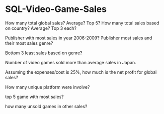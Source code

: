 # SQL-Video-Game-Sales

How many total global sales?
Average? Top 5?
How many total sales based on country?
Average? Top 3 each?

Publisher with most sales in year 2006-2009?
Publisher most sales and their most sales genre?

Bottom 3 least sales based on genre?

Number of video games sold more than  average sales in Japan.

Assuming the expenses/cost is 25%, how much is the net profit for global sales?

How many unique platform were involve?

top 5 game with most sales? 

how many unsold games in other sales?
